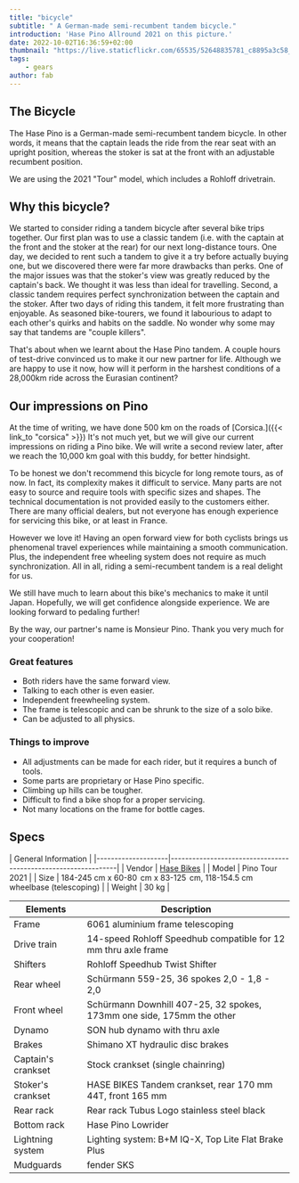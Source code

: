 ```yaml
---
title: "bicycle"
subtitle: " A German-made semi-recumbent tandem bicycle."
introduction: 'Hase Pino Allround 2021 on this picture.'
date: 2022-10-02T16:36:59+02:00
thumbnail: "https://live.staticflickr.com/65535/52648835781_c8895a3c58_k.jpg"
tags: 
    - gears
author: fab
---
```


## The Bicycle
The Hase Pino is a German-made semi-recumbent tandem bicycle.
In other words, it means that the captain leads the ride from the rear seat with an upright position, whereas the stoker is sat at the front with an adjustable recumbent position.

We are using the 2021 "Tour" model, which includes a Rohloff drivetrain. 

## Why this bicycle?
We started to consider riding a tandem bicycle after several bike trips together.
Our first plan was to use a classic tandem (i.e. with the captain at the front and the stoker at the rear) for our next long-distance tours.
One day, we decided to rent such a tandem to give it a try before actually buying one, but we discovered there were far more drawbacks than perks.
One of the major issues was that the stoker's view was greatly reduced by the captain's back.
We thought it was less than ideal for travelling.
Second, a classic tandem requires perfect synchronization between the captain and the stoker. 
After two days of riding this tandem, it felt more frustrating than enjoyable. 
As seasoned bike-tourers, we found it labourious to adapt to each other's quirks and habits on the saddle. 
No wonder why some may say that tandems are "couple killers".

That's about when we learnt about the Hase Pino tandem. A couple hours of test-drive convinced us to make it our new partner for life.
Although we are happy to use it now, how will it perform in the harshest conditions of a 28,000km ride across the Eurasian continent?

## Our impressions on Pino
At the time of writing, we have done 500 km on the roads of [Corsica.]({{< link_to "corsica" >}}) 
It's not much yet, but we will give our current impressions on riding a Pino bike.
We will write a second review later, after we reach the 10,000 km goal with this buddy, for better hindsight.

To be honest we don't recommend this bicycle for long remote tours, as of now.
In fact, its complexity makes it difficult to service.
Many parts are not easy to source and require tools with specific sizes and shapes.
The technical documentation is not provided easily to the customers either.
There are many official dealers, but not everyone has enough experience for servicing this bike, or at least in France.

However we love it!
Having an open forward view for both cyclists brings us phenomenal travel experiences while maintaining a smooth communication.
Plus, the independent free wheeling system does not require as much synchronization.
All in all, riding a semi-recumbent tandem is a real delight for us.

We still have much to learn about this bike's mechanics to make it until Japan. 
Hopefully, we will get confidence alongside experience. 
We are looking forward to pedaling further!

By the way, our partner's name is Monsieur Pino. 
Thank you very much for your cooperation!

### Great features
- Both riders have the same forward view.
- Talking to each other is even easier.
- Independent freewheeling system. 
- The frame is telescopic and can be shrunk to the size of a solo bike.
- Can be adjusted to all physics. 

### Things to improve
- All adjustments can be made for each rider, but it requires a bunch of tools.
- Some parts are proprietary or Hase Pino specific.
- Climbing up hills can be tougher.
- Difficult to find a bike shop for a proper servicing.
- Not many locations on the frame for bottle cages.

## Specs

|         General Information                                                        |
|--------------------|---------------------------------------------------------------|
| Vendor        | [Hase Bikes](https://hasebikes.com)                                |
| Model         | Pino Tour 2021                                                     |
| Size          | 184-245 cm x 60-80  cm x 83-125  cm, 118-154.5 cm wheelbase (telescoping)    |
| Weight        | 30 kg                                                              |



| Elements              | Description                            |
|--------------------|---------------------------------------------------------------|
| Frame              | 6061 aluminium frame telescoping                              |
| Drive train        | 14-speed Rohloff Speedhub compatible for 12 mm thru axle frame |
| Shifters           | Rohloff Speedhub Twist Shifter                                |
| Rear wheel         | Schürmann 559-25, 36 spokes 2,0 - 1,8 - 2,0                   |
| Front wheel        | Schürmann Downhill 407-25, 32 spokes, 173mm one side, 175mm the other  |
| Dynamo             | SON hub dynamo with thru axle                                 |
| Brakes             | Shimano XT hydraulic disc brakes                              |
| Captain's crankset | Stock crankset (single chainring)                             |
| Stoker's crankset  | HASE BIKES Tandem crankset, rear 170 mm 44T, front 165 mm     |
| Rear rack          | Rear rack Tubus Logo stainless steel black                    |
| Bottom rack        | Hase Pino Lowrider                                            |
| Lightning system   | Lighting system: B+M IQ-X, Top Lite Flat Brake Plus           |
| Mudguards          | fender SKS                                                    |
